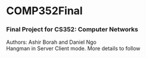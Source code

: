 # COMP352Final
### Final Project for CS352: Computer Networks
Authors: Ashir Borah and Daniel Ngo  
Hangman in Server Client mode. More details to follow
